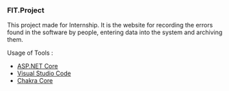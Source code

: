 ### FIT.Project

This project made for Internship. It is the website for recording the errors found in the software by people, entering data into the system and archiving them. 

Usage of Tools : 
- [ASP.NET Core](https://github.com/aspnet/Home)
- [Visual Studio Code](https://github.com/Microsoft/vscode)
- [Chakra Core](https://github.com/Microsoft/ChakraCore)

